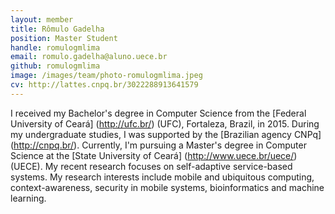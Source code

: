 ```yaml
---
layout: member
title: Rômulo Gadelha
position: Master Student
handle: romulogmlima
email: romulo.gadelha@aluno.uece.br
github: romulogmlima
image: /images/team/photo-romulogmlima.jpeg
cv: http://lattes.cnpq.br/3022288913641579
---
```


I received my Bachelor's degree in Computer Science from the [Federal University of Ceará] (http://ufc.br/) (UFC), Fortaleza, Brazil, in 2015. During my undergraduate studies, I was supported by the [Brazilian agency CNPq] (http://cnpq.br/). Currently, I'm pursuing a Master's degree in Computer Science at the [State University of Ceará] (http://www.uece.br/uece/) (UECE). My recent research focuses on self-adaptive service-based systems. My research interests include mobile and ubiquitous computing, context-awareness, security in mobile systems, bioinformatics and machine learning.

